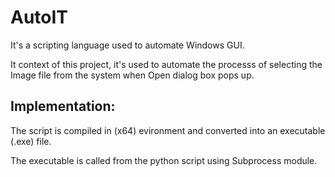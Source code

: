 # AutoIT

It's a scripting language used to automate Windows GUI.

It context of this project, it's used to automate the processs of selecting the Image file from the system when Open dialog box pops up.

## Implementation:

The script is compiled in (x64) evironment and converted into an executable (.exe) file.

The executable is called from the python script using Subprocess module.
